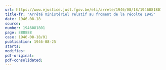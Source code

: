 ```yaml
---
url: https://www.ejustice.just.fgov.be/eli/arrete/1946/08/18/1946081801/justel
title-fr: "Arrêté ministériel relatif au froment de la récolte 1945"
date: 1946-08-18
source:
number: 1946081801
page: 888888
case: 1946-08-18/01
publication: 1946-08-25
starts:
modifies:
pdf-original:
pdf-consolidated:
---
```


